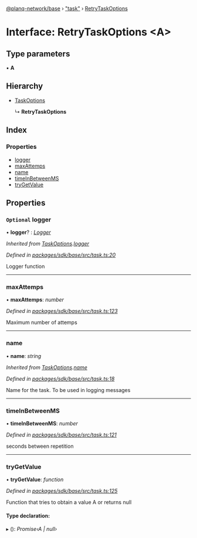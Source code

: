 [@planq-network/base](../README.md) › ["task"](../modules/_task_.md) › [RetryTaskOptions](_task_.retrytaskoptions.md)

# Interface: RetryTaskOptions <**A**>

## Type parameters

▪ **A**

## Hierarchy

* [TaskOptions](_task_.taskoptions.md)

  ↳ **RetryTaskOptions**

## Index

### Properties

* [logger](_task_.retrytaskoptions.md#optional-logger)
* [maxAttemps](_task_.retrytaskoptions.md#maxattemps)
* [name](_task_.retrytaskoptions.md#name)
* [timeInBetweenMS](_task_.retrytaskoptions.md#timeinbetweenms)
* [tryGetValue](_task_.retrytaskoptions.md#trygetvalue)

## Properties

### `Optional` logger

• **logger**? : *[Logger](../modules/_logger_.md#logger)*

*Inherited from [TaskOptions](_task_.taskoptions.md).[logger](_task_.taskoptions.md#optional-logger)*

*Defined in [packages/sdk/base/src/task.ts:20](https://github.com/planq-network/planq-sdk/blob/master/packages/sdk/base/src/task.ts#L20)*

Logger function

___

###  maxAttemps

• **maxAttemps**: *number*

*Defined in [packages/sdk/base/src/task.ts:123](https://github.com/planq-network/planq-sdk/blob/master/packages/sdk/base/src/task.ts#L123)*

Maximum number of attemps

___

###  name

• **name**: *string*

*Inherited from [TaskOptions](_task_.taskoptions.md).[name](_task_.taskoptions.md#name)*

*Defined in [packages/sdk/base/src/task.ts:18](https://github.com/planq-network/planq-sdk/blob/master/packages/sdk/base/src/task.ts#L18)*

Name for the task. To be used in logging messages

___

###  timeInBetweenMS

• **timeInBetweenMS**: *number*

*Defined in [packages/sdk/base/src/task.ts:121](https://github.com/planq-network/planq-sdk/blob/master/packages/sdk/base/src/task.ts#L121)*

seconds between repetition

___

###  tryGetValue

• **tryGetValue**: *function*

*Defined in [packages/sdk/base/src/task.ts:125](https://github.com/planq-network/planq-sdk/blob/master/packages/sdk/base/src/task.ts#L125)*

Function that tries to obtain a value A or returns null

#### Type declaration:

▸ (): *Promise‹A | null›*
